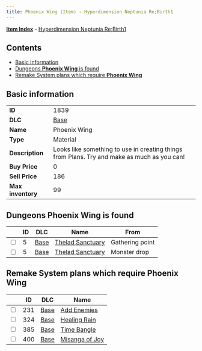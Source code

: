 ```yaml
---
title: Phoenix Wing (Item) - Hyperdimension Neptunia Re;Birth1
---
```


[**Item Index**](/neptunia/rb1/item/index.html) - [Hyperdimension Neptunia Re;Birth1](/neptunia/rb1)

## Contents

- [Basic information](#basic-information)
- [Dungeons **Phoenix Wing** is found](#dungeons-phoenix-wing-is-found)
- [Remake System plans which require **Phoenix Wing**](#remake-system-plans-which-require-phoenix-wing)

## Basic information

|   |   |
| -- | -- |
| **ID** | 1839 |
| **DLC** | [Base](/neptunia/rb1/dlc/1-base.html) |
| **Name** | Phoenix Wing |
| **Type** | Material |
| **Description** | Looks like something to use in creating things from Plans. Try and make as much as you can! |
| **Buy Price** | 0 |
| **Sell Price** | 186 |
| **Max inventory** | 99 |


## Dungeons **Phoenix Wing** is found

|    | ID | DLC | Name | From |
| -- | -- | --- | ---- | ---- |
| <input type="checkbox" id="rb1-dungeon-1-5" class="trackbox" /> | 5 | [Base](/neptunia/rb1/dlc/1-base.html) | [Thelad Sanctuary](/neptunia/rb1/dungeon/1-5-thelad-sanctuary.html) | Gathering point |
| <input type="checkbox" id="rb1-dungeon-1-5" class="trackbox" /> | 5 | [Base](/neptunia/rb1/dlc/1-base.html) | [Thelad Sanctuary](/neptunia/rb1/dungeon/1-5-thelad-sanctuary.html) | Monster drop |


## Remake System plans which require **Phoenix Wing**

|    | ID | DLC | Name |
| -- | -- | --- | ---- |
| <input type="checkbox" id="rb1-quest-1-231" class="trackbox" /> | 231 | [Base](/neptunia/rb1/dlc/1-base.html) | [Add Enemies](/neptunia/rb1/quest/1-231-add-enemies.html) |
| <input type="checkbox" id="rb1-quest-1-324" class="trackbox" /> | 324 | [Base](/neptunia/rb1/dlc/1-base.html) | [Healing Rain](/neptunia/rb1/quest/1-324-healing-rain.html) |
| <input type="checkbox" id="rb1-quest-1-385" class="trackbox" /> | 385 | [Base](/neptunia/rb1/dlc/1-base.html) | [Time Bangle](/neptunia/rb1/quest/1-385-time-bangle.html) |
| <input type="checkbox" id="rb1-quest-1-400" class="trackbox" /> | 400 | [Base](/neptunia/rb1/dlc/1-base.html) | [Misanga of Joy](/neptunia/rb1/quest/1-400-misanga-of-joy.html) |
